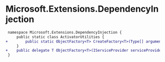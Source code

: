 # Microsoft.Extensions.DependencyInjection

``` diff
 namespace Microsoft.Extensions.DependencyInjection {
     public static class ActivatorUtilities {
+        public static ObjectFactory<T> CreateFactory<T>(Type[] argumentTypes);
     }
+    public delegate T ObjectFactory<T>(IServiceProvider serviceProvider, object?[]? arguments);
 }
```


